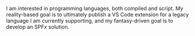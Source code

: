 I am interested in programming languages, both compiled and script. My reality-based goal is to ultimately publish a VS Code extension for a legacy language I am currently supporting, and my fantasy-driven goal is to develop an SPFx solution.

<!---
llmedina410/llmedina410 is a ✨ special ✨ repository because its `README.md` (this file) appears on your GitHub profile.
You can click the Preview link to take a look at your changes.
--->

